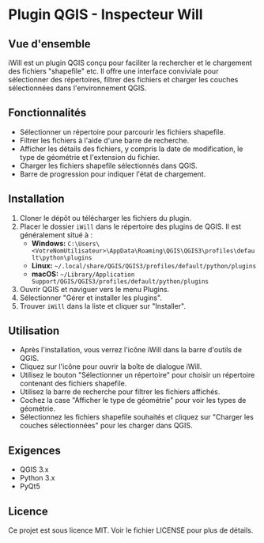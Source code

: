 # Plugin QGIS - Inspecteur Will

## Vue d'ensemble
iWill est un plugin QGIS conçu pour faciliter la rechercher et le chargement des fichiers "shapefile" etc. 
Il offre une interface conviviale pour sélectionner des répertoires, filtrer des fichiers et charger les couches sélectionnées dans l'environnement QGIS.

## Fonctionnalités
- Sélectionner un répertoire pour parcourir les fichiers shapefile.
- Filtrer les fichiers à l'aide d'une barre de recherche.
- Afficher les détails des fichiers, y compris la date de modification, le type de géométrie et l'extension du fichier.
- Charger les fichiers shapefile sélectionnés dans QGIS.
- Barre de progression pour indiquer l'état de chargement.

## Installation
1. Cloner le dépôt ou télécharger les fichiers du plugin.
2. Placer le dossier `iWill` dans le répertoire des plugins de QGIS. Il est généralement situé à :
   - **Windows:** `C:\Users\<VotreNomUtilisateur>\AppData\Roaming\QGIS\QGIS3\profiles\default\python\plugins`
   - **Linux:** `~/.local/share/QGIS/QGIS3/profiles/default/python/plugins`
   - **macOS:** `~/Library/Application Support/QGIS/QGIS3/profiles/default/python/plugins`
3. Ouvrir QGIS et naviguer vers le menu Plugins.
4. Sélectionner "Gérer et installer les plugins".
5. Trouver `iWill` dans la liste et cliquer sur "Installer".

## Utilisation
- Après l'installation, vous verrez l'icône iWill dans la barre d'outils de QGIS.
- Cliquez sur l'icône pour ouvrir la boîte de dialogue iWill.
- Utilisez le bouton "Sélectionner un répertoire" pour choisir un répertoire contenant des fichiers shapefile.
- Utilisez la barre de recherche pour filtrer les fichiers affichés.
- Cochez la case "Afficher le type de géométrie" pour voir les types de géométrie.
- Sélectionnez les fichiers shapefile souhaités et cliquez sur "Charger les couches sélectionnées" pour les charger dans QGIS.

## Exigences
- QGIS 3.x
- Python 3.x
- PyQt5

## Licence
Ce projet est sous licence MIT. Voir le fichier LICENSE pour plus de détails.
